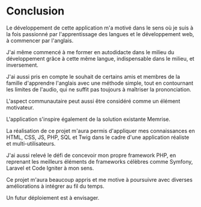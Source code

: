 # Conclusion

Le développement de cette application m'a motivé dans le sens où je suis à la fois passionné par l'apprentissage des langues et le développement web, à commencer par l'anglais.

J'ai même commencé à me former en autodidacte dans le milieu du développement grâce à cette même langue, indispensable dans le milieu, et inversement.

J'ai aussi pris en compte le souhait de certains amis et membres de la famille d'apprendre l'anglais avec une méthode simple, tout en contournant les limites de l'audio, qui ne suffit pas toujours à maîtriser la prononciation.

L'aspect communautaire peut aussi être considéré comme un élément motivateur.

L'application s'inspire également de la solution existante Memrise.

La réalisation de ce projet m'aura permis d'appliquer mes connaissances en HTML, CSS, JS, PHP, SQL et Twig dans le cadre d'une application réaliste et multi-utilisateurs.

J'ai aussi relevé le défi de concevoir mon propre framework PHP, en reprenant les meilleurs éléments de frameworks célèbres comme Symfony, Laravel et Code Igniter à mon sens.

Ce projet m'aura beaucoup appris et me motive à poursuivre avec diverses améliorations à intégrer au fil du temps.

Un futur déploiement est à envisager.
